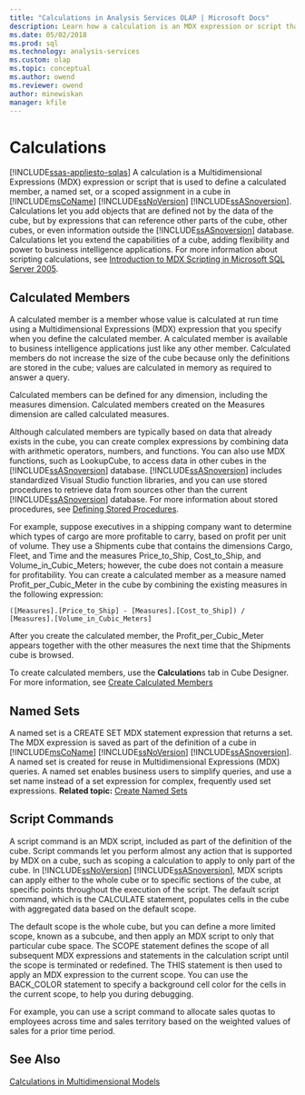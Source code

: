 ```yaml
---
title: "Calculations in Analysis Services OLAP | Microsoft Docs"
description: Learn how a calculation is an MDX expression or script that is used to define a calculated member, a named set, or a scoped assignment in a cube in SSAS.
ms.date: 05/02/2018
ms.prod: sql
ms.technology: analysis-services
ms.custom: olap
ms.topic: conceptual
ms.author: owend
ms.reviewer: owend
author: minewiskan
manager: kfile
---
```

# Calculations
[!INCLUDE[ssas-appliesto-sqlas](../includes/ssas-appliesto-sqlas.md)]
  A calculation is a Multidimensional Expressions (MDX) expression or script that is used to define a calculated member, a named set, or a scoped assignment in a cube in [!INCLUDE[msCoName](../includes/msconame-md.md)] [!INCLUDE[ssNoVersion](../includes/ssnoversion-md.md)] [!INCLUDE[ssASnoversion](../includes/ssasnoversion-md.md)]. Calculations let you add objects that are defined not by the data of the cube, but by expressions that can reference other parts of the cube, other cubes, or even information outside the [!INCLUDE[ssASnoversion](../includes/ssasnoversion-md.md)] database. Calculations let you extend the capabilities of a cube, adding flexibility and power to business intelligence applications. For more information about scripting calculations, see [Introduction to MDX Scripting in Microsoft SQL Server 2005](https://go.microsoft.com/fwlink/?LinkId=81892). 
  
## Calculated Members  
 A calculated member is a member whose value is calculated at run time using a Multidimensional Expressions (MDX) expression that you specify when you define the calculated member. A calculated member is available to business intelligence applications just like any other member. Calculated members do not increase the size of the cube because only the definitions are stored in the cube; values are calculated in memory as required to answer a query.  
  
 Calculated members can be defined for any dimension, including the measures dimension. Calculated members created on the Measures dimension are called calculated measures.  
  
 Although calculated members are typically based on data that already exists in the cube, you can create complex expressions by combining data with arithmetic operators, numbers, and functions. You can also use MDX functions, such as LookupCube, to access data in other cubes in the [!INCLUDE[ssASnoversion](../includes/ssasnoversion-md.md)] database. [!INCLUDE[ssASnoversion](../includes/ssasnoversion-md.md)] includes standardized Visual Studio function libraries, and you can use stored procedures to retrieve data from sources other than the current [!INCLUDE[ssASnoversion](../includes/ssasnoversion-md.md)] database. For more information about stored procedures, see [Defining Stored Procedures](../../analysis-services/multidimensional-models-extending-olap-stored-procedures/defining-stored-procedures.md).  
  
 For example, suppose executives in a shipping company want to determine which types of cargo are more profitable to carry, based on profit per unit of volume. They use a Shipments cube that contains the dimensions Cargo, Fleet, and Time and the measures Price_to_Ship, Cost_to_Ship, and Volume_in_Cubic_Meters; however, the cube does not contain a measure for profitability. You can create a calculated member as a measure named Profit_per_Cubic_Meter in the cube by combining the existing measures in the following expression:  
  
```  
([Measures].[Price_to_Ship] - [Measures].[Cost_to_Ship]) /  
[Measures].[Volume_in_Cubic_Meters]  
```  
  
 After you create the calculated member, the Profit_per_Cubic_Meter appears together with the other measures the next time that the Shipments cube is browsed.  
  
 To create calculated members, use the **Calculation**s tab in Cube Designer. For more information, see [Create Calculated Members](../../analysis-services/multidimensional-models/create-calculated-members.md)  
  
## Named Sets  
 A named set is a CREATE SET MDX statement expression that returns a set. The MDX expression is saved as part of the definition of a cube in [!INCLUDE[msCoName](../includes/msconame-md.md)] [!INCLUDE[ssNoVersion](../includes/ssnoversion-md.md)] [!INCLUDE[ssASnoversion](../includes/ssasnoversion-md.md)]. A named set is created for reuse in Multidimensional Expressions (MDX) queries. A named set enables business users to simplify queries, and use a set name instead of a set expression for complex, frequently used set expressions. **Related topic:** [Create Named Sets](../../analysis-services/multidimensional-models/create-named-sets.md)  
  
## Script Commands  
 A script command is an MDX script, included as part of the definition of the cube. Script commands let you perform almost any action that is supported by MDX on a cube, such as scoping a calculation to apply to only part of the cube. In [!INCLUDE[ssNoVersion](../includes/ssnoversion-md.md)] [!INCLUDE[ssASnoversion](../includes/ssasnoversion-md.md)], MDX scripts can apply either to the whole cube or to specific sections of the cube, at specific points throughout the execution of the script. The default script command, which is the CALCULATE statement, populates cells in the cube with aggregated data based on the default scope.  
  
 The default scope is the whole cube, but you can define a more limited scope, known as a subcube, and then apply an MDX script to only that particular cube space. The SCOPE statement defines the scope of all subsequent MDX expressions and statements in the calculation script until the scope is terminated or redefined. The THIS statement is then used to apply an MDX expression to the current scope. You can use the BACK_COLOR statement to specify a background cell color for the cells in the current scope, to help you during debugging.  
  
 For example, you can use a script command to allocate sales quotas to employees across time and sales territory based on the weighted values of sales for a prior time period.  
  
## See Also  
 [Calculations in Multidimensional Models](../../analysis-services/multidimensional-models/calculations-in-multidimensional-models.md)  
  
  
